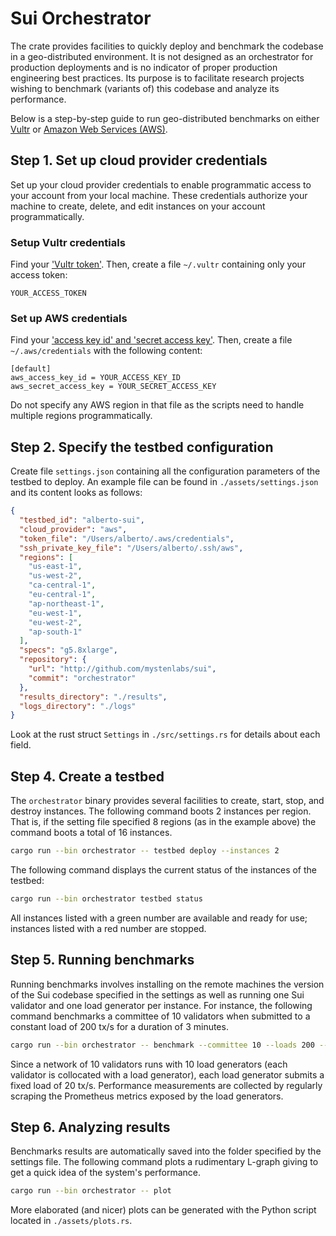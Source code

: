 # Sui Orchestrator

The crate provides facilities to quickly deploy and benchmark the codebase in a geo-distributed environment. It is not designed as an orchestrator for production deployments and is no indicator of proper production engineering best practices. Its purpose is to facilitate research projects wishing to benchmark (variants of) this codebase and analyze its performance.

Below is a step-by-step guide to run geo-distributed benchmarks on either [Vultr](http://vultr.com) or [Amazon Web Services (AWS)](http://aws.amazon.com).

## Step 1. Set up cloud provider credentials

Set up your cloud provider credentials to enable programmatic access to your account from your local machine. These credentials authorize your machine to create, delete, and edit instances on your account programmatically.

### Setup Vultr credentials

Find your ['Vultr token'](https://www.vultr.com/docs/). Then, create a file `~/.vultr` containing only your access token:

```text
YOUR_ACCESS_TOKEN
```

### Set up AWS credentials

Find your ['access key id' and 'secret access key'](https://docs.aws.amazon.com/cli/latest/userguide/cli-configure-quickstart.html#cli-configure-quickstart-creds). Then, create a file `~/.aws/credentials` with the following content:

```text
[default]
aws_access_key_id = YOUR_ACCESS_KEY_ID
aws_secret_access_key = YOUR_SECRET_ACCESS_KEY
```

Do not specify any AWS region in that file as the scripts need to handle multiple regions programmatically.

## Step 2. Specify the testbed configuration

Create file `settings.json` containing all the configuration parameters of the testbed to deploy. An example file can be found in `./assets/settings.json` and its content looks as follows:

```json
{
  "testbed_id": "alberto-sui",
  "cloud_provider": "aws",
  "token_file": "/Users/alberto/.aws/credentials",
  "ssh_private_key_file": "/Users/alberto/.ssh/aws",
  "regions": [
    "us-east-1",
    "us-west-2",
    "ca-central-1",
    "eu-central-1",
    "ap-northeast-1",
    "eu-west-1",
    "eu-west-2",
    "ap-south-1"
  ],
  "specs": "g5.8xlarge",
  "repository": {
    "url": "http://github.com/mystenlabs/sui",
    "commit": "orchestrator"
  },
  "results_directory": "./results",
  "logs_directory": "./logs"
}
```

Look at the rust struct `Settings` in `./src/settings.rs` for details about each field.

## Step 4. Create a testbed

The `orchestrator` binary provides several facilities to create, start, stop, and destroy instances. The following command boots 2 instances per region. That is, if the setting file specified 8 regions (as in the example above) the command boots a total of 16 instances.

```bash
cargo run --bin orchestrator -- testbed deploy --instances 2
```

The following command displays the current status of the instances of the testbed:

```bash
cargo run --bin orchestrator testbed status
```

All instances listed with a green number are available and ready for use; instances listed with a red number are stopped.

## Step 5. Running benchmarks

Running benchmarks involves installing on the remote machines the version of the Sui codebase specified in the settings as well as running one Sui validator and one load generator per instance. For instance, the following command benchmarks a committee of 10 validators when submitted to a constant load of 200 tx/s for a duration of 3 minutes.

```bash
cargo run --bin orchestrator -- benchmark --committee 10 --loads 200 --duration 180s
```

Since a network of 10 validators runs with 10 load generators (each validator is collocated with a load generator), each load generator submits a fixed load of 20 tx/s. Performance measurements are collected by regularly scraping the Prometheus metrics exposed by the load generators.

## Step 6. Analyzing results

Benchmarks results are automatically saved into the folder specified by the settings file. The following command plots a rudimentary L-graph giving to get a quick idea of the system's performance.

```bash
cargo run --bin orchestrator -- plot
```

More elaborated (and nicer) plots can be generated with the Python script located in `./assets/plots.rs`.
